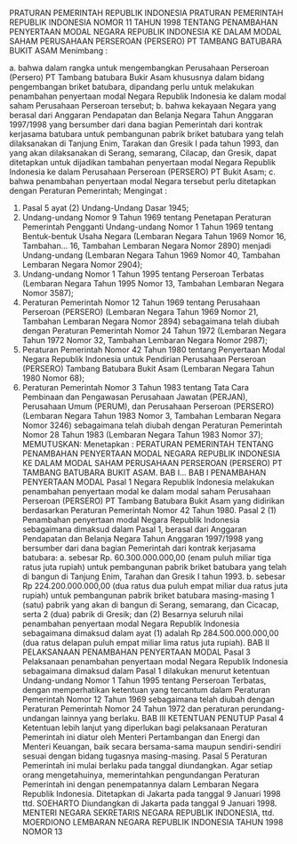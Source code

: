  PRATURAN PEMERINTAH REPUBLIK INDONESIA PRATURAN PEMERINTAH REPUBLIK INDONESIA NOMOR 11 TAHUN 1998 TENTANG PENAMBAHAN PENYERTAAN MODAL NEGARA REPUBLIK INDONESIA KE DALAM MODAL SAHAM PERUSAHAAN PERSEROAN (PERSERO) PT TAMBANG BATUBARA BUKIT ASAM
Menimbang :

a. bahwa dalam rangka untuk mengembangkan Perusahaan Perseroan (Persero) PT Tambang batubara Bukir Asam khususnya dalam bidang pengembangan briket batubara, dipandang perlu untuk melakukan penambahan penyertaan modal Negara Republik Indonesia ke dalam modal saham Perusahaan Perseroan tersebut;
b. bahwa kekayaan Negara yang berasal dari Anggaran Pendapatan dan Belanja Negara Tahun Anggaran 1997/1998 yang bersumber dari dana bagian Pemerintah dari kontrak kerjasama batubara untuk pembangunan pabrik briket batubara yang telah dilaksanakan di Tanjung Enim, Tarakan dan Gresik I pada tahun 1993, dan yang akan dilaksanakan di Serang, semarang, Cilacap, dan Gresik, dapat ditetapkan untuk dijadikan tambahan penyertaan modal Negara Republik Indonesia ke dalam Perusahaan Perseroan (PERSERO) PT Bukit Asam;
c. bahwa penambahan penyertaan modal Negara tersebut perlu ditetapkan dengan Peraturan Pemerintah;
Mengingat :

1. Pasal 5 ayat (2) Undang-Undang Dasar 1945;
2. Undang-undang Nomor 9 Tahun 1969 tentang Penetapan Peraturan Pemerintah Pengganti Undang-undang Nomor 1 Tahun 1969 tentang Bentuk-bentuk Usaha Negara (Lembaran Negara Tahun 1969 Nomor 16, Tambahan... 16, Tambahan Lembaran Negara Nomor 2890) menjadi Undang-undang (Lembaran Negara Tahun 1969 Nomor 40, Tambahan Lembaran Negara Nomor 2904);
3. Undang-undang Nomor 1 Tahun 1995 tentang Perseroan Terbatas (Lembaran Negara Tahun 1995 Nomor 13, Tambahan Lembaran Negara Nomor 3587);
4. Peraturan Pemerintah Nomor 12 Tahun 1969 tentang Perusahaan Perseroan (PERSERO) (Lembaran Negara Tahun 1969 Nomor 21, Tambahan Lembaran Negara Nomor 2894) sebagaimana telah diubah dengan Peraturan Pemerintah Nomor 24 Tahun 1972 (Lembaran Negara Tahun 1972 Nomor 32, Tambahan Lembaran Negara Nomor 2987);
5. Peraturan Pemerintah Nomor 42 Tahun 1980 tentang Penyertaan Modal Negara Republik Indonesia untuk Pendirian Perusahaan Perseroan (PERSERO) Tambang Batubara Bukit Asam (Lembaran Negara Tahun 1980 Nomor 68);
6. Peraturan Pemerintah Nomor 3 Tahun 1983 tentang Tata Cara Pembinaan dan Pengawasan Perusahaan Jawatan (PERJAN), Perusahaan Umum (PERUM), dan Perusahaan Perseroan (PERSERO) (Lembaran Negara Tahun 1983 Nomor 3, Tambahan Lembaran Negara Nomor 3246) sebagaimana telah diubah dengan Peraturan Pemerintah Nomor 28 Tahun 1983 (Lembaran Negara Tahun 1983 Nomor 37);
MEMUTUSKAN:
 Menetapkan : PERATURAN PEMERINTAH TENTANG PENAMBAHAN PENYERTAAN MODAL NEGARA REPUBLIK INDONESIA KE DALAM MODAL SAHAM PERUSAHAAN PERSEROAN (PERSERO) PT TAMBANG BATUBARA BUKIT ASAM. BAB I...
BAB I PENAMBAHAN PENYERTAAN MODAL
Pasal 1
Negara Republik Indonesia melakukan penambahan penyertaan modal ke dalam modal saham Perusahaan Perseroan (PERSERO) PT Tambang Batubara Bukit Asam yang didirikan berdasarkan Peraturan Pemerintah Nomor 42 Tahun 1980.
Pasal 2
(1) Penambahan penyertaan modal Negara Republik Indonesia sebagaimana dimaksud dalam Pasal 1, berasal dari Anggaran Pendapatan dan Belanja Negara Tahun Anggaran 1997/1998 yang bersumber dari dana bagian Pemerintah dari kontrak kerjasama batubara:
a. sebesar Rp. 60.300.000.000,00 (enam puluh miliar tiga ratus juta rupiah) untuk pembangunan pabrik briket batubara yang telah di bangun di Tanjung Enim, Tarahan dan Gresik I tahun 1993.
b. sebesar Rp 224.200.000.000,00 (dua ratus dua puluh empat miliar dua ratus juta rupiah) untuk pembangunan pabrik briket batubara masing-masing 1 (satu) pabrik yang akan di bangun di Serang, semarang, dan Cicacap, serta 2 (dua) pabrik di Gresik; dan
(2) Besarnya seluruh nilai penambahan penyertaan modal Negara Republik Indonesia sebagaimana dimaksud dalam ayat (1) adalah Rp 284.500.000.000,00 (dua ratus delapan puluh empat miliar lima ratus juta rupiah).
BAB II PELAKSANAAN PENAMBAHAN PENYERTAAN MODAL
Pasal 3
Pelaksanaan penambahan penyertaan modal Negara Republik Indonesia sebagaimana dimaksud dalam Pasal 1 dilakukan menurut ketentuan Undang-undang Nomor 1 Tahun 1995 tentang Perseroan Terbatas, dengan memperhatikan ketentuan yang tercantum dalam Peraturan Pemerintah Nomor 12 Tahun 1969 sebagaimana telah diubah dengan Peraturan Pemerintah Nomor 24 Tahun 1972 dan peraturan perundang-undangan lainnya yang berlaku.
BAB III KETENTUAN PENUTUP
Pasal 4
Ketentuan lebih lanjut yang diperlukan bagi pelaksanaan Peraturan Pemerintah ini diatur oleh Menteri Pertambangan dan Energi dan Menteri Keuangan, baik secara bersama-sama maupun sendiri-sendiri sesuai dengan bidang tugasnya masing-masing.
Pasal 5
Peraturan Pemerintah ini mulai berlaku pada tanggal diundangkan.
Agar setiap orang mengetahuinya, memerintahkan pengundangan Peraturan Pemerintah ini dengan penempatannya dalam Lembaran Negara Republik Indonesia. Ditetapkan di Jakarta pada tanggal 9 Januari 1998 ttd. SOEHARTO Diundangkan di Jakarta pada tanggal 9 Januari 1998. MENTERI NEGARA SEKRETARIS NEGARA REPUBLIK INDONESIA, ttd. MOERDIONO LEMBARAN NEGARA REPUBLIK INDONESIA TAHUN 1998 NOMOR 13